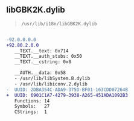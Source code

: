 ## libGBK2K.dylib

> `/usr/lib/i18n/libGBK2K.dylib`

```diff

-92.0.0.0.0
+92.80.2.0.0
   __TEXT.__text: 0x714
   __TEXT.__auth_stubs: 0x50
   __TEXT.__cstring: 0x8

   __AUTH.__data: 0x58
   - /usr/lib/libSystem.B.dylib
   - /usr/lib/libiconv.2.dylib
-  UUID: 2DBA354C-ADA9-375D-BF01-163CDD07264B
+  UUID: 6901C1A7-4279-3938-A265-451ADA1092B3
   Functions: 14
   Symbols:   27
   CStrings:  1

```
